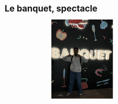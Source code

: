 <h1> Le banquet, spectacle </h1> 

<p  align="center">
    <img src="centre_des_sciences/media/stan_banquet.jpg" width="200px">
</p>
